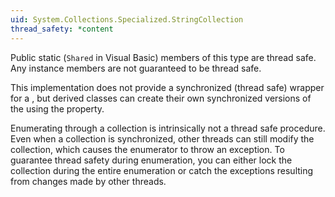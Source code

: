 ```yaml
---
uid: System.Collections.Specialized.StringCollection
thread_safety: *content
---
```


Public static (`Shared` in Visual Basic) members of this type are thread safe. Any instance members are not guaranteed to be thread safe.  
  
 This implementation does not provide a synchronized (thread safe) wrapper for a <xref href="System.Collections.Specialized.StringCollection"></xref>, but derived classes can create their own synchronized versions of the <xref href="System.Collections.Specialized.StringCollection"></xref> using the <xref href="System.Collections.Specialized.StringCollection.SyncRoot"></xref> property.  
  
 Enumerating through a collection is intrinsically not a thread safe procedure. Even when a collection is synchronized, other threads can still modify the collection, which causes the enumerator to throw an exception. To guarantee thread safety during enumeration, you can either lock the collection during the entire enumeration or catch the exceptions resulting from changes made by other threads.


